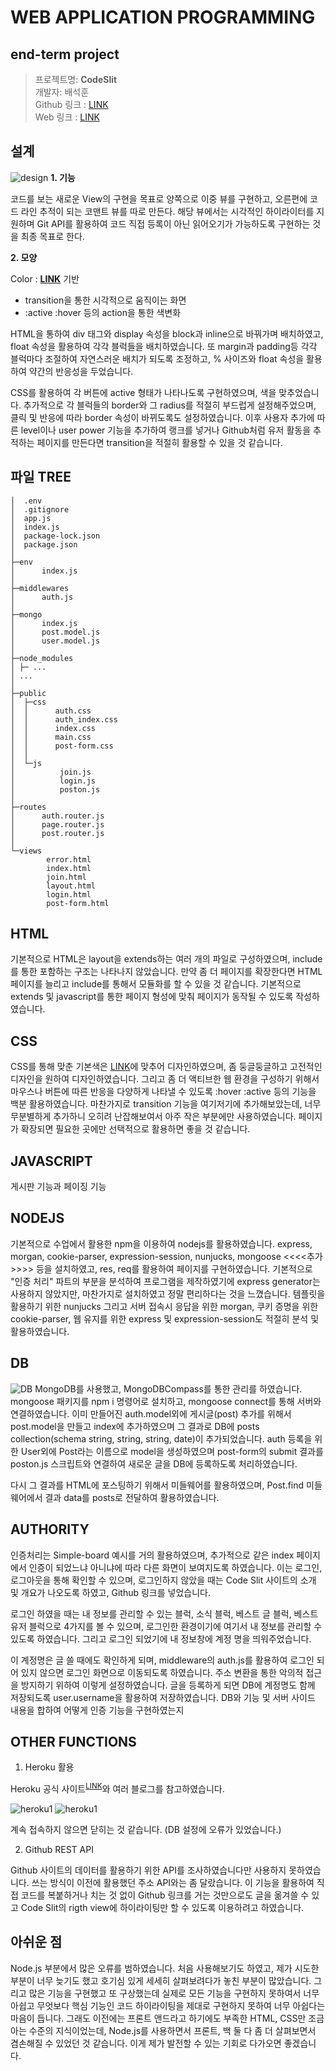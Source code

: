# WEB APPLICATION PROGRAMMING
## end-term project

> 프로젝트명: <b>CodeSlit</b> <br>
> 개발자: 배석훈 <br>
> Github 링크 : [LINK](https://github.com/S-Hun/wp-endTerm) <br>
> Web 링크 : [LINK](https://protected-ridge-26017.herokuapp.com/) <br>

## 설계
![design](./img/design.jpg)
<strong>1. 기능</strong>

코드를 보는 새로운 View의 구현을 목표로 양쪽으로 이중 뷰를 구현하고, 오른편에 코드 라인 추적이 되는 코맨트 뷰를 따로 만든다. 해당 뷰에서는 시각적인 하이라이터를 지원하며 Git API를 활용하여 코드 직접 등록이 아닌 읽어오기가 가능하도록 구현하는 것을 최종 목표로 한다.

<strong>2. 모양</strong>

Color : <b>[LINK](https://colorhunt.co/palette/2763)</b> 기반
* transition을 통한 시각적으로 움직이는 화면
* :active :hover 등의 action을 통한 색변화

HTML을 통하여 div 태그와 display 속성을 block과 inline으로 바꿔가며 배치하였고, float 속성을 활용하여 각각 블럭들을 배치하였습니다. 또 margin과 padding등 각각 블럭마다 조절하여 자연스러운 배치가 되도록 조정하고, % 사이즈와 float 속성을 활용하여 약간의 반응성을 두었습니다.

CSS를 활용하여 각 버튼에 active 형태가 나타나도록 구현하였으며, 색을 맞추었습니다. 추가적으로 각 블럭들의 border와 그 radius를 적절히 부드럽게 설정해주었으며, 클릭 및 반응에 따라 border 속성이 바뀌도록도 설정하였습니다. 이후 사용자 추가에 따른 level이나 user power 기능을 추가하여 랭크를 넣거나 Github처럼 유저 활동을 추적하는 페이지를 만든다면 transition을 적절히 활용할 수 있을 것 같습니다.

## 파일 TREE
```
│  .env
│  .gitignore
│  app.js
│  index.js
│  package-lock.json
│  package.json
│
├─env
│      index.js
│
├─middlewares
│      auth.js
│
├─mongo
│      index.js
│      post.model.js
│      user.model.js
│
├─node_modules
│ ├─ ...
│ ...
│ 
├─public
│  ├─css
│  │      auth.css
│  │      auth_index.css
│  │      index.css
│  │      main.css
│  │      post-form.css
│  │
│  └─js
│          join.js
│          login.js
│          poston.js
│
├─routes
│      auth.router.js
│      page.router.js
│      post.router.js
│
└─views
        error.html
        index.html
        join.html
        layout.html
        login.html
        post-form.html
```

## HTML

기본적으로 HTML은 layout을 extends하는 여러 개의 파일로 구성하였으며, include를 통한 포함하는 구조는 나타나지 않았습니다. 만약 좀 더 페이지를 확장한다면 HTML 페이지를 늘리고 include를 통해서 모듈화를 할 수 있을 것 같습니다. 기본적으로 extends 및 javascript를 통한 페이지 형성에 맞춰 페이지가 동작될 수 있도록 작성하였습니다.

## CSS

CSS를 통해 맞춘 기본색은 [LINK](https://colorhunt.co/palette/2763)에 맞추어 디자인하였으며, 좀 둥글둥글하고 고전적인 디자인을 원하여 디자인하였습니다. 그리고 좀 더 액티브한 웹 환경을 구성하기 위해서 마우스나 버튼에 따른 반응을 다양하게 나타낼 수 있도록 :hover :active 등의 기능을 백분 활용하였습니다. 마찬가지로 transition 기능을 여기저기에 추가해보았는데, 너무 무분별하게 추가하니 오히려 난잡해보여서 아주 작은 부분에만 사용하였습니다. 페이지가 확장되면 필요한 곳에만 선택적으로 활용하면 좋을 것 같습니다.

## JAVASCRIPT
게시판 기능과 페이징 기능

## NODEJS
기본적으로 수업에서 활용한 npm을 이용하여 nodejs를 활용하였습니다. express, morgan, cookie-parser, expression-session, nunjucks, mongoose <<<<추가>>>> 등을 설치하였고, res, req를 활용하여 페이지를 구현하였습니다. 기본적으로 "인증 처리" 파트의 부분을 분석하여 프로그램을 제작하였기에 express generator는 사용하지 않았지만, 마찬가지로 설치하였고 정말 편리하다는 것을 느꼈습니다. 템플릿을 활용하기 위한 nunjucks 그리고 서버 접속시 응답을 위한 morgan, 쿠키 증명을 위한 cookie-parser, 웹 유지를 위한 express 및 expression-session도 적절히 분석 및 활용하였습니다.

## DB
![DB](./img/DB_result.jpg)
MongoDB를 사용했고, MongoDBCompass를 통한 관리를 하였습니다. mongoose 패키지를 npm i 명령어로 설치하고, mongoose connect를 통해 서버와 연결하였습니다. 이미 만들어진 auth.model외에 게시글(post) 추가를 위해서 post.model을 만들고 index에 추가하였으며 그 결과로 DB에 posts collection(schema string, string, string, date)이 추가되었습니다. auth 등록을 위한 User외에 Post라는 이름으로 model을 생성하였으며 post-form의 submit 결과를 poston.js 스크립트와 연결하여 새로운 글을 DB에 등록하도록 처리하였습니다.

다시 그 결과를 HTML에 포스팅하기 위해서 미들웨어를 활용하였으며, Post.find 미들웨어에서 결과 data를 posts로 전달하여 활용하였습니다. 

## AUTHORITY
인증처리는 Simple-board 예시를 거의 활용하였으며, 추가적으로 같은 index 페이지에서 인증이 되었느냐 아니냐에 따라 다른 화면이 보여지도록 하였습니다. 이는 로그인, 로그아웃을 통해 확인할 수 있으며, 로그인하지 않았을 때는 Code Slit 사이트의 소개 및 개요가 나오도록 하였고, Github 링크를 넣었습니다. 

로그인 하였을 때는 내 정보를 관리할 수 있는 블럭, 소식 블럭, 베스트 글 블럭, 베스트 유저 블럭으로 4가지를 볼 수 있으며, 로그인한 환경이기에 여기서 내 정보를 관리할 수 있도록 하였습니다. 그리고 로그인 되었기에 내 정보창에 계정 명을 띄워주었습니다. 

이 계정명은 글 쓸 때에도 확인하게 되며, middleware의 auth.js를 활용하여 로그인 되어 있지 않으면 로그인 화면으로 이동되도록 하였습니다. 주소 변환을 통한 악의적 접근을 방지하기 위하여 이렇게 설정하였습니다. 글을 등록하게 되면 DB에 계정명도 함께 저장되도록 user.username을 활용하여 저장하였습니다.
DB와 기능 및 서버 사이드 내용을 합하여 어떻게 인증 기능을 구현하였는지

## OTHER FUNCTIONS
1. Heroku 활용

Heroku 공식 사이트<sup>[LINK](https://devcenter.heroku.com/articles/getting-started-with-nodejs)</sup>와 여러 블로그를 참고하였습니다.

![heroku1](./img/heroku1.jpg)
![heroku1](./img/heroku2.jpg)

계속 접속하지 않으면 닫히는 것 같습니다. (DB 설정에 오류가 있었습니다.)

2. Github REST API

Github 사이트의 데이터를 활용하기 위한 API를 조사하였습니다만 사용하지 못하였습니다. 쓰는 방식이 이전에 활용했던 주소 API와는 좀 달랐습니다. 이 기능을 활용하여 직접 코드를 복붙하거나 치는 것 없이 Github 링크를 거는 것만으로도 글을 옮겨쓸 수 있고 Code Slit의 rigth view에 하이라이팅만 할 수 있도록 이용하려고 하였습니다.

## 아쉬운 점

Node.js 부분에서 많은 오류를 범하였습니다. 처음 사용해보기도 하였고, 제가 시도한 부분이 너무 늦기도 했고 호기심 있게 세세히 살펴보려다가 놓친 부분이 많았습니다. 그리고 많은 기능을 구현했고 또 구상했는데 실제로 모든 기능을 구현하지 못하여서 너무 아쉽고 무엇보다 핵심 기능인 코드 하이라이팅을 제대로 구현하지 못하여 너무 아쉽다는 마음이 듭니다. 그래도 이전에는 프론트 앤드라고 하기에도 부족한 HTML, CSS만 조금 아는 수준의 지식이었는데, Node.js를 사용하면서 프론트, 백 둘 다 좀 더 살펴보면서 겸손해질 수 있었던 것 같습니다. 이게 제가 발전할 수 있는 기회로 다가오면 좋겠습니다.